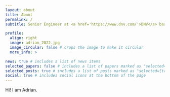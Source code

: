 ```yaml
---
layout: about
title: About
permalink: /
subtitle: Senior Engineer at <a href='https://www.dnv.com/'>DNV</a> based in Yokohama, Japan

profile:
  align: right
  image: adrian_2022.jpg
  image_circular: false # crops the image to make it circular
  more_info: >

news: true # includes a list of news items
selected_papers: false # includes a list of papers marked as "selected={true}"
selected_posts: true # includes a list of posts marked as "selected={true}"
social: true # includes social icons at the bottom of the page
---
```


Hi! I am Adrian.
